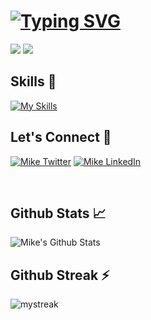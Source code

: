 # [![Typing SVG](https://readme-typing-svg.herokuapp.com/?lines=Hi!+👋+I'm+Vikash+💻;I+am+a+Full+Stack+Web+Developer+⚡)](https://git.io/typing-svg)

[![](https://komarev.com/ghpvc/?username=Michael-0208&color=blue&label=Profile%20Views)](https://github.com/Michael-0208/Michael-0208)
[![](https://img.shields.io/github/followers/Michael-0208?label=GitHub%20Followers)](https://github.com/Michael-0208)

## Skills 🎯

[![My Skills](https://skillicons.dev/icons?i=php,js,laravel,wordpress,vue,angular,jquery,html,css,bootstrap,tailwind,mysql,git,nginx,linux,aws&perline=10)](https://github.com/Michael-0208)

## Let's Connect 🔗 

<a href="https://twitter.com/Michael37437801" target="_blank"><img src="https://img.shields.io/badge/Twitter-%231877F2.svg?&style=flat-square&logo=twitter&logoColor=white" alt=" Mike Twitter"></a>
<a href="https://www.linkedin.com/in/vikash-dangi-ba9387137/" target="_blank"><img src="https://img.shields.io/badge/LinkedIn-%230077B5.svg?&style=flat-square&logo=linkedin&logoColor=white" alt="Mike LinkedIn"></a>


<br>

## Github Stats 📈

![Mike's Github Stats](https://github-readme-stats.vercel.app/api?username=Michael-0208&include_all_commits=true&count_private=true&show_icons=true&theme=tokyonight&hide=stars)

## Github Streak ⚡

<img src="https://github-readme-streak-stats.herokuapp.com/?user=Michael-0208&theme=tokyonight" alt="mystreak"/>
